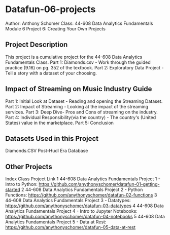 # Datafun-06-projects
Author: Anthony Schomer
Class: 44-608 Data Analytics Fundamentals
Module 6 Project 6: Creating Your Own Projects

## Project Description
This project is a cumulative project for the 44-608 Data Analytics Fundamentals Class.
Part 1: Diamonds.csv - Work through the guided practice (9.16) on pg. 352 of the textbook.
Part 2: Exploratory Data Project - Tell a story with a dataset of your choosing.

## Impact of Streaming on Music Industry Guide
Part 1: Initial Look at Dataset - Reading and opening the Streaming Dataset.
Part 2: Impact of Streaming - Looking at the impact of the streaming services.
Part 3: Deep Dive- Pros and Cons of streaming on the industry.
Part 4: Individual Responsibility(via the country) - The country's (United States) value in the marketplace.
Part 5: Conclusion

## Datasets Used in this Project
Diamonds.CSV
Post-Hudl Era Database

## Other Projects
Index	Class	Project Link
1	44-608 Data Analytics Fundamentals	Project 1 - Intro to Python: https://github.com/anythonyschomer/datafun-01-getting-started
2	44-608 Data Analytics Fundamentals	Project 2 - Python Functions: https://github.com/anythonyschomer/datafun-02-functions 
3	44-608 Data Analytics Fundamentals	Project 3 - Datatypes: https://github.com/anythonyschomer/datafun-03-datatypes
4	44-608 Data Analytics Fundamentals	Project 4 - Intro to Jupyter Notebooks: https://github.com/anythonyschomer/datafun-04-notebooks
5	44-608 Data Analytics Fundamentals	Project 5 - Data at Rest: https://github.com/anythonyschomer/datafun-05-data-at-rest
